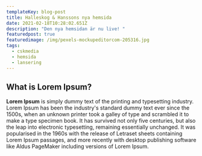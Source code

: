 ```yaml
---
templateKey: blog-post
title: Halleskog & Hanssons nya hemsida
date: 2021-02-18T10:28:02.651Z
description: "Den nya hemsidan är nu live! "
featuredpost: true
featuredimage: /img/pexels-mockupeditorcom-205316.jpg
tags:
  - cskmedia
  - hemsida
  - lansering
---
```

## What is Lorem Ipsum?

**Lorem Ipsum** is simply dummy text of the printing and typesetting industry. Lorem Ipsum has been the industry's standard dummy text ever since the 1500s, when an unknown printer took a galley of type and scrambled it to make a type specimen book. It has survived not only five centuries, but also the leap into electronic typesetting, remaining essentially unchanged. It was popularised in the 1960s with the release of Letraset sheets containing Lorem Ipsum passages, and more recently with desktop publishing software like Aldus PageMaker including versions of Lorem Ipsum.